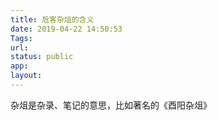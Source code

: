 ```yaml
---
title: 卮客杂俎的含义
date: 2019-04-22 14:50:53
Tags:
url:
status: public
app:
layout:
---
```

杂俎是杂录、笔记的意思，比如著名的《酉阳杂俎》
